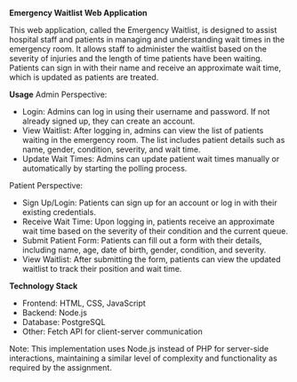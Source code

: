 **Emergency Waitlist Web Application**

This web application, called the Emergency Waitlist, is designed to assist hospital staff and patients in managing and understanding wait times in the emergency room. It allows staff to administer the waitlist based on the severity of injuries and the length of time patients have been waiting. Patients can sign in with their name and receive an approximate wait time, which is updated as patients are treated.

**Usage**
Admin Perspective:
- Login: Admins can log in using their username and password. If not already signed up, they can create an account.
- View Waitlist: After logging in, admins can view the list of patients waiting in the emergency room. The list includes patient details such as name, gender, condition, severity, and wait time.
- Update Wait Times: Admins can update patient wait times manually or automatically by starting the polling process.

Patient Perspective:
- Sign Up/Login: Patients can sign up for an account or log in with their existing credentials.
- Receive Wait Time: Upon logging in, patients receive an approximate wait time based on the severity of their condition and the current queue.
- Submit Patient Form: Patients can fill out a form with their details, including name, age, date of birth, gender, condition, and severity.
- View Waitlist: After submitting the form, patients can view the updated waitlist to track their position and wait time.

**Technology Stack**
- Frontend: HTML, CSS, JavaScript
- Backend: Node.js
- Database: PostgreSQL
- Other: Fetch API for client-server communication

Note:
This implementation uses Node.js instead of PHP for server-side interactions, maintaining a similar level of complexity and functionality as required by the assignment.

